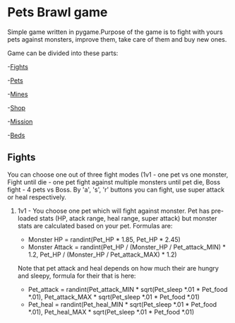 # Pets Brawl game

Simple game written in pygame.Purpose of the game is to fight with yours pets against monsters, improve them, take care of them and buy new ones.

Game can be divided into these parts:

-[Fights](#fights "Goto Fights")

-[Pets](#pets "Goto Pets")

-[Mines](#mines "Goto Mines")

-[Shop](#shop "Goto Shop")

-[Mission](#mission "Goto Mission")

-[Beds](#beds "Goto Beds")

## Fights
You can choose one out of three fight modes (1v1 - one pet vs one monster, Fight until die - one pet fight against multiple monsters until pet die, Boss fight - 4 pets vs Boss. By 'a', 's', 'r' buttons you can fight, use super attack or heal respectively.

1. 1v1 - You choose one pet which will fight against monster. Pet has pre-loaded stats (HP, atack range, heal range, super attack) but monster stats are calculated based
on your pet. Formulas are:
    - Monster HP = randint(Pet_HP * 1.85, Pet_HP * 2.45)
    - Monster Attack = randint(Pet_HP / (Monster_HP / Pet_attack_MIN) * 1.2, Pet_HP / (Monster_HP / Pet_attack_MAX) * 1.2)
    
    Note that pet attack and heal depends on how much their are hungry and sleepy, formula for their that is here:
    - Pet_attack = randint(Pet_attack_MIN * sqrt(Pet_sleep *.01 * Pet_food *.01), Pet_attack_MAX * sqrt(Pet_sleep *.01 * Pet_food *.01)
    - Pet_heal = randint(Pet_heal_MIN * sqrt(Pet_sleep *.01 * Pet_food *.01), Pet_heal_MAX * sqrt(Pet_sleep *.01 * Pet_food *.01)
    
